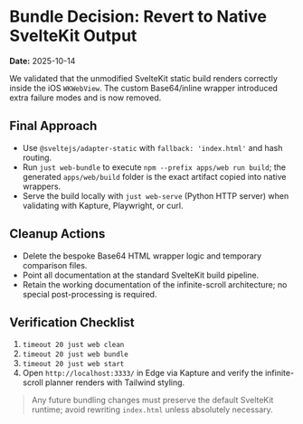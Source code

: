 # Bundle Decision: Revert to Native SvelteKit Output

**Date:** 2025-10-14

We validated that the unmodified SvelteKit static build renders correctly inside the iOS `WKWebView`. The custom Base64/inline wrapper introduced extra failure modes and is now removed.

## Final Approach
- Use `@sveltejs/adapter-static` with `fallback: 'index.html'` and hash routing.
- Run `just web-bundle` to execute `npm --prefix apps/web run build`; the generated `apps/web/build` folder is the exact artifact copied into native wrappers.
- Serve the build locally with `just web-serve` (Python HTTP server) when validating with Kapture, Playwright, or curl.

## Cleanup Actions
- Delete the bespoke Base64 HTML wrapper logic and temporary comparison files.
- Point all documentation at the standard SvelteKit build pipeline.
- Retain the working documentation of the infinite-scroll architecture; no special post-processing is required.

## Verification Checklist
1. `timeout 20 just web clean`
2. `timeout 20 just web bundle`
3. `timeout 20 just web start`
4. Open `http://localhost:3333/` in Edge via Kapture and verify the infinite-scroll planner renders with Tailwind styling.

> Any future bundling changes must preserve the default SvelteKit runtime; avoid rewriting `index.html` unless absolutely necessary.
